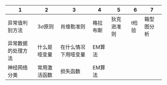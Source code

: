| 1  |  2 | 3 | 4 | 5 | 6 | 7 |
| ------------- | ---- | --------- | --------- | --------- |--------- |--------- |
| 异常值判别方法 | 3$\sigma$原则 | 肖维勒准则 | 格拉布斯 | 狄克逊准则 | t检验 | 箱型图分析 |
| 异常数据的处理方法 |什么是哑变量 | 在什么情况下用哑变量 |EM算法 |
| 神经网络分类 | 常用激活函数 | 损失函数 |EM算法 |
